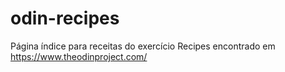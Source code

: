 # odin-recipes
Página índice para receitas do exercício Recipes encontrado em https://www.theodinproject.com/